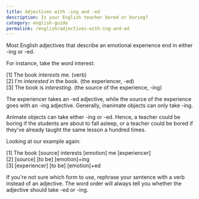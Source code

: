 ```yaml
---
title: Adjectives with -ing and -ed
description: Is your English teacher bored or boring?
category: english-guide
permalink: /english/adjectives-with-ing-and-ed
---
```


Most English adjectives that describe an emotional experience end in either -ing or -ed.

For instance, take the word interest: 

[1] The book *interests* me. (verb)  
[2] I'm *interested* in the book. (the experiencer, -ed)    
[3] The book is *interesting*. (the source of the experience, -ing)  

The experiencer takes an -ed adjective, while the source of the experience goes with an -ing adjective. Generally, inanimate objects can only take -ing.

Animate objects can take either -ing or -ed. Hence, a teacher could be boring if the students are about to fall asleep, or a teacher could be bored if they've already taught the same lesson a hundred times.

Looking at our example again:

[1] The book [source] interests [emotion] me [experiencer]  
[2] [source] [to be] [emotion]+ing  
[3] [experiencer] [to be] [emotion]+ed  

If you're not sure which form to use, rephrase your sentence with a verb instead of an adjective. The word order will always tell you whether the adjective should take -ed or -ing.